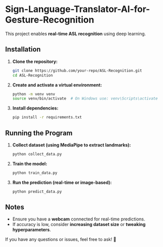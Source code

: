 # Sign-Language-Translator-AI-for-Gesture-Recognition

This project enables **real-time ASL recognition** using deep learning.

## Installation

1. **Clone the repository:**
   ```sh
   git clone https://github.com/your-repo/ASL-Recognition.git
   cd ASL-Recognition
   ```

2. **Create and activate a virtual environment:**
   ```sh
   python -m venv venv
   source venv/bin/activate  # On Windows use: venv\Scripts\activate
   ```

3. **Install dependencies:**
   ```sh
   pip install -r requirements.txt
   ```

## Running the Program

1. **Collect dataset (using MediaPipe to extract landmarks):**
   ```sh
   python collect_data.py
   ```

2. **Train the model:**
   ```sh
   python train_data.py
   ```

3. **Run the prediction (real-time or image-based):**
   ```sh
   python predict_data.py
   ```

## Notes

- Ensure you have a **webcam** connected for real-time predictions.
- If accuracy is low, consider **increasing dataset size** or **tweaking hyperparameters**.

If you have any questions or issues, feel free to ask! 🚀

